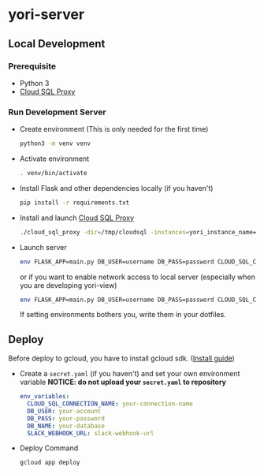 # yori-server

## Local Development

### Prerequisite

- Python 3
- [Cloud SQL Proxy](https://cloud.google.com/sql/docs/mysql/sql-proxy)

### Run Development Server

- Create environment (This is only needed for the first time)

  ```sh
  python3 -m venv venv
  ```

- Activate environment

  ```sh
  . venv/bin/activate
  ```

- Install Flask and other dependencies locally (if you haven't)

  ```sh
  pip install -r requirements.txt
  ```

- Install and launch [Cloud SQL Proxy](https://cloud.google.com/sql/docs/mysql/sql-proxy)

  ```sh
  ./cloud_sql_proxy -dir=/tmp/cloudsql -instances=yori_instance_name=tcp:3306
  ```

- Launch server

  ```sh
  env FLASK_APP=main.py DB_USER=username DB_PASS=password CLOUD_SQL_CONNECTION_NAME=yori_instance_name flask run
  ```

  or if you want to enable network access to local server (especially when you are developing yori-view)

  ```sh
  env FLASK_APP=main.py DB_USER=username DB_PASS=password CLOUD_SQL_CONNECTION_NAME=yori_instance_name flask run --host=0.0.0.0
  ```

  If setting environments bothers you, write them in your dotfiles.

## Deploy

Before deploy to gcloud, you have to install gcloud sdk. ([Install guide](https://cloud.google.com/sdk/docs/quickstarts))

- Create a `secret.yaml` (if you haven't) and set your own environment variable
  **NOTICE: do not upload your `secret.yaml` to repository**

  ```yaml
  env_variables:
    CLOUD_SQL_CONNECTION_NAME: your-connection-name
    DB_USER: your-account
    DB_PASS: your-password
    DB_NAME: your-database
    SLACK_WEBHOOK_URL: slack-webhook-url
  ```

- Deploy Command

  ```sh
  gcloud app deploy
  ```
